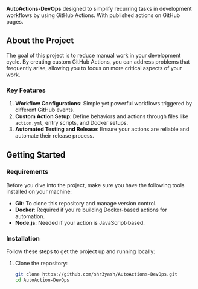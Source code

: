 **AutoActions-DevOps** designed to simplify recurring tasks in development workflows by using GitHub Actions. With published actions on GitHub pages.

## About the Project

The goal of this project is to reduce manual work in your development cycle. By creating custom GitHub Actions, you can address problems that frequently arise, allowing you to focus on more critical aspects of your work.

### Key Features

1. **Workflow Configurations**: Simple yet powerful workflows triggered by different GitHub events.
2. **Custom Action Setup**: Define behaviors and actions through files like `action.yml`, entry scripts, and Docker setups.
3. **Automated Testing and Release**: Ensure your actions are reliable and automate their release process.

## Getting Started

### Requirements

Before you dive into the project, make sure you have the following tools installed on your machine:

- **Git**: To clone this repository and manage version control.
- **Docker**: Required if you're building Docker-based actions for automation.
- **Node.js**: Needed if your action is JavaScript-based.

### Installation

Follow these steps to get the project up and running locally:

1. Clone the repository:
   ```bash
   git clone https://github.com/shr3yash/AutoActions-DevOps.git
   cd AutoAction-DevOps
